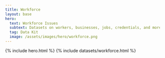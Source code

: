 ```yaml
---
title: Workforce
layout: base
hero:
  text: Workforce Issues
  subtext: Datasets on workers, businesses, jobs, credentials, and more, recommended by government experts for solving key workforce challenges.
  tag: Data Kit
  image: /assets/images/hero/workforce.png
---
```


{% include hero.html %}
{% include datasets/workforce.html %}
